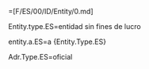 =[F/ES/00/ID/Entity/0.md]

Entity.type.ES=entidad sin fines de lucro

entity.a.ES=a {Entity.Type.ES}

Adr.Type.ES=oficial
